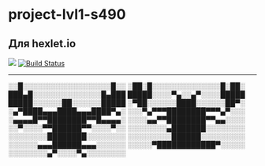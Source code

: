 # project-lvl1-s490
Для hexlet.io
-------
<a href="https://codeclimate.com/github/codeclimate/codeclimate/test_coverage"><img src="https://api.codeclimate.com/v1/badges/a99a88d28ad37a79dbf6/test_coverage" /></a>
[![Build Status](https://travis-ci.org/travis-ci/travis-web.svg?branch=master)](https://travis-ci.org/travis-ci/travis-web)

-----------------------------------
░░█░░░░░░░░░░░░░░░░░░█░░
░██░█░░░░░░░░░░░░░░█░██░
███▄█░░░░░░░░░░░░░░█▄███
█████░░░░▀▄░░▄▀░░░░█████
█████░░░░░░██░░░░░░█████
░▀██░░░░░░████░░░░░░██▀░
░▄▀████▄▄▄████▄▄▄████▀▄░
░░░▀▄▀▀▀████████▀▀▀▄▀░░░
░▄▄▄▄█▀▀████████▀▀█▄▄▄▄░
░░░░▄▄▀▀████████▀▀▄▄░░░░
░░▀░░░░▀▀██████▀▀░░░░▀░░
░░░░░░░░▄███████░░░░░░░░
░░░░░░░░████████░░░░░░░░
░░░░░░░░░██████░░░░░░░░░
░░░░░░▄▄▄██████▄▄▄░░░░░░
░░░░░▀████████████▀░░░░░
░░░░░░░░▄▀░░░░▀▄░░░░░░░░
